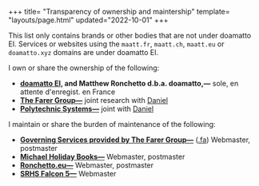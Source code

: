 +++
title= "Transparency of ownership and maintership"
template= "layouts/page.html"
updated="2022-10-01"
+++

This list only contains brands or other bodies that are not under doamatto EI. Services or websites using the `maatt.fr`, `maatt.ch`, `maatt.eu` or `doamatto.xyz` domains are under doamatto EI.

I own or share the ownership of the following:
  - **[doamatto EI,](https://doamatto.xyz) and Matthew Ronchetto d.b.a. doamatto,—** sole, en attente d'enregist. en France
  - **[The Farer Group—](https://farer.group)** joint research with [Daniel](https://daniel.cafe)
  - **[Polytechnic Systems—](https://polytechnic.systems)** joint with [Daniel](https://daniel.cafe)

I maintain or share the burden of maintenance of the following:
  - **[Governing Services provided by The Farer Group—](https://wiki.farer.group)** ([.fa](https://gouv.fa)) Webmaster, postmaster
  - **[Michael Holiday Books—](https://michaelholidaybooks.com)** Webmaster, postmaster
  - **[Ronchetto.eu—](https://ronchetto.eu)** Webmaster, postmaster
  - **[SRHS Falcon 5—](https://f5.maatt.fr)** Webmaster
